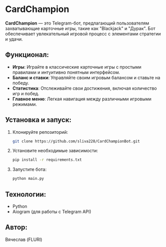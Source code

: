 # CardChampion

**CardChampion** — это Telegram-бот, предлагающий пользователям захватывающие карточные игры, такие как "Blackjack" и "Дурак". Бот обеспечивает увлекательный игровой процесс с элементами стратегии и удачи.

## Функционал:

- **Игры**: Играйте в классические карточные игры с простыми правилами и интуитивно понятным интерфейсом.
- **Баланс и ставки**: Управляйте своим игровым балансом и ставьте на победу.
- **Статистика**: Отслеживайте свои достижения, включая количество игр и побед.
- **Главное меню**: Легкая навигация между различными игровыми режимами.

## Установка и запуск:

1. Клонируйте репозиторий:
   ```bash
   git clone https://github.com/sliva228/CardChampionBot.git
   ```
2. Установите необходимые зависимости:
   ```bash
   pip install -r requirements.txt
   ```
3. Запустите бота:
   ```bash
   python main.py
   ```

## Технологии:

- Python
- Aiogram (для работы с Telegram API)

## Автор:

Вячеслав (FLURI)
